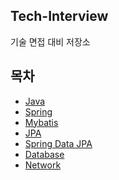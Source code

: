 ## Tech-Interview
기술 면접 대비 저장소

## 목차
* [Java](https://github.com/smpark1020/tech-interview/tree/master/Java)
* [Spring](https://github.com/smpark1020/tech-interview/tree/master/Spring)
* [Mybatis](https://github.com/smpark1020/tech-interview/tree/master/Mybatis)
* [JPA](https://github.com/smpark1020/tech-interview/tree/master/JPA)
* [Spring Data JPA](https://github.com/smpark1020/tech-interview/tree/master/Spring%20Data%20JPA)
* [Database](https://github.com/smpark1020/tech-interview/tree/master/Database)
* [Network]()